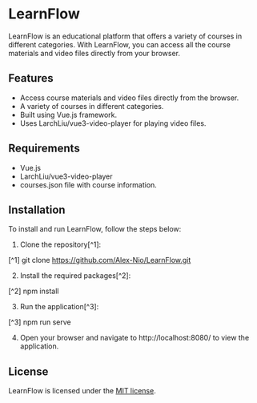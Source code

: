 # LearnFlow

LearnFlow is an educational platform that offers a variety of courses in different categories. With LearnFlow, you can access all the course materials and video files directly from your browser.

## Features

-   Access course materials and video files directly from the browser.
-   A variety of courses in different categories.
-   Built using Vue.js framework.
-   Uses LarchLiu/vue3-video-player for playing video files.

## Requirements

-   Vue.js
-   LarchLiu/vue3-video-player
-   courses.json file with course information.

## Installation

To install and run LearnFlow, follow the steps below:

1. Clone the repository[^1]:

[^1] git clone https://github.com/Alex-Nio/LearnFlow.git

2. Install the required packages[^2]:

[^2] npm install

3. Run the application[^3]:

[^3] npm run serve

4. Open your browser and navigate to http://localhost:8080/ to view the application.

## License

LearnFlow is licensed under the [MIT license](https://opensource.org/licenses/MIT).
